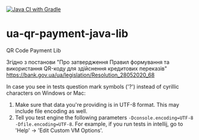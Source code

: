 [![Java CI with Gradle](https://github.com/1petr0v-OSS/ua-qr-payment-java-lib/actions/workflows/gradle.yml/badge.svg)](https://github.com/1petr0v-OSS/ua-qr-payment-java-lib/actions/workflows/gradle.yml)

# ua-qr-payment-java-lib
QR Code Payment Lib

Згідно з постанови "Про затвердження Правил формування та використання QR-коду для здійснення кредитових переказів" https://bank.gov.ua/ua/legislation/Resolution_28052020_68

In case you see in tests question mark symbols ('?') instead of cyrillic characters on Windows or Mac:

1. Make sure that data you're providing is in UTF-8 format. This may include file encoding as well.
2. Tell you test engine the following parameters `-Dconsole.encoding=UTF-8 -Dfile.encoding=UTF-8`. For example, if you run tests in intellij, go to 'Help' -> 'Edit Custom VM Options'.